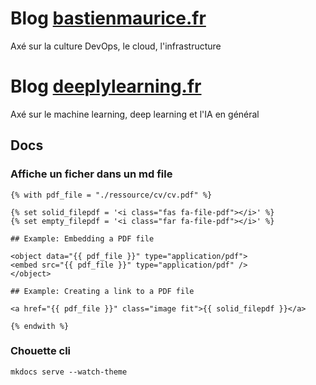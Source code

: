 # Blog [bastienmaurice.fr](https://bastienmaurice.fr)

Axé sur la culture DevOps, le cloud, l'infrastructure


# Blog [deeplylearning.fr](https://deeplylearning.fr)

Axé  sur le machine learning, deep learning et l'IA en général


## Docs
### Affiche un ficher dans un md file
```
{% with pdf_file = "./ressource/cv/cv.pdf" %}

{% set solid_filepdf = '<i class="fas fa-file-pdf"></i>' %}
{% set empty_filepdf = '<i class="far fa-file-pdf"></i>' %}

## Example: Embedding a PDF file

<object data="{{ pdf_file }}" type="application/pdf">
<embed src="{{ pdf_file }}" type="application/pdf" />
</object>

## Example: Creating a link to a PDF file

<a href="{{ pdf_file }}" class="image fit">{{ solid_filepdf }}</a>

{% endwith %}
```

### Chouette cli
```
mkdocs serve --watch-theme
```
